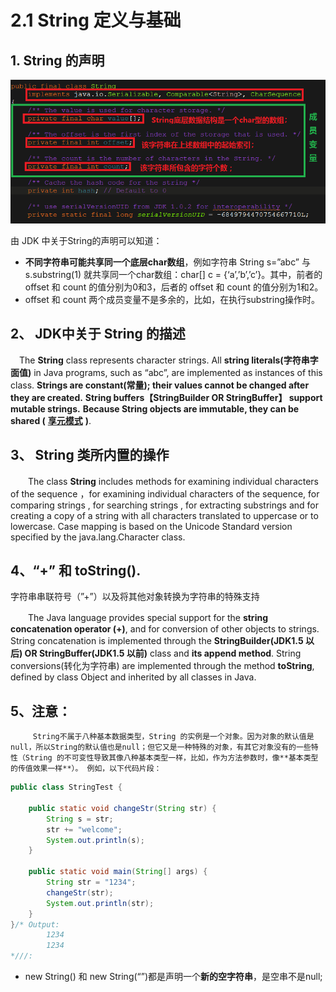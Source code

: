 # 2.1 String 定义与基础

## 1. String 的声明

![](../../.gitbook/assets/image%20%28401%29.png)

由 JDK 中关于String的声明可以知道：

* **不同字符串可能共享同一个底层char数组**，例如字符串 String s=”abc” 与 s.substring\(1\) 就共享同一个char数组：char\[\] c = {‘a’,’b’,’c’}。其中，前者的 offset 和 count 的值分别为0和3，后者的 offset 和 count 的值分别为1和2。
* offset 和 count 两个成员变量不是多余的，比如，在执行substring操作时。

## 2、 JDK中关于 String 的描述

　The **String** class represents character strings. All **string literals\(字符串字面值\)** in Java programs, such as “abc”, are implemented as instances of this class. **Strings are constant\(常量\); their values cannot be changed after they are created.** **String buffers【StringBuilder OR StringBuffer】 support mutable strings.** **Because String objects are immutable, they can be shared \(** [**享元模式**](http://blog.csdn.net/justloveyou_/article/details/55045638) **\)**.

## 3、 String 类所内置的操作

　　The class **String** includes methods for examining individual characters of the sequence ，for examining individual characters of the sequence, for comparing strings , for searching strings , for extracting substrings and for creating a copy of a string with all characters translated to uppercase or to lowercase. Case mapping is based on the Unicode Standard version specified by the java.lang.Character class.

## 4、“+” 和 toString\(\).

字符串串联符号（”+”）以及将其他对象转换为字符串的特殊支持

　　The Java language provides special support for the **string concatenation operator \(+\)**, and for conversion of other objects to strings. String concatenation is implemented through the **StringBuilder\(JDK1.5 以后\) OR StringBuffer\(JDK1.5 以前\)** class and **its append method**. String conversions\(转化为字符串\) are implemented through the method **toString**, defined by class Object and inherited by all classes in Java.

## 5、注意：

         String不属于八种基本数据类型，String 的实例是一个对象。因为对象的默认值是null，所以String的默认值也是null；但它又是一种特殊的对象，有其它对象没有的一些特性（String 的不可变性导致其像八种基本类型一样，比如，作为方法参数时，像**基本类型的传值效果一样**）。 例如，以下代码片段：

```java
public class StringTest {

    public static void changeStr(String str) {
        String s = str;
        str += "welcome";
        System.out.println(s);
    }

    public static void main(String[] args) {
        String str = "1234";
        changeStr(str);
        System.out.println(str);
    }
}/* Output: 
        1234
        1234 
*///:
```

* new String\(\) 和 new String\(“”\)都是声明一个**新的空字符串**，是空串不是null;

